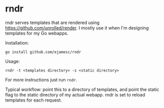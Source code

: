 # rndr

rndr serves templates that are rendered using
https://github.com/unrolled/render. I mostly use it when I'm designing
templates for my Go webapps.

Installation: 

```
go install github.com/ejamesc/rndr
```

Usage: 

```
rndr -t <templates directory> -s <static directory>
```

For more instructions just run `rndr`.

Typical workflow: point this to a directory of templates, and point the static
flag to the static directory of my actual webapp. rndr is set to reload
templates for each request.
